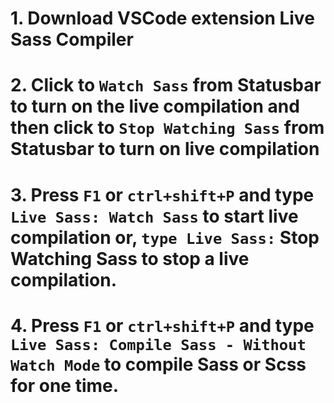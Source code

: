# 1. Download VSCode extension Live Sass Compiler
# 2. Click to `Watch Sass` from Statusbar to turn on the live compilation and then click to `Stop Watching Sass` from Statusbar to turn on live compilation
# 3. Press `F1` or `ctrl+shift+P` and type `Live Sass: Watch Sass` to start live compilation or, `type Live Sass:` Stop Watching Sass to stop a live compilation.
# 4. Press `F1` or `ctrl+shift+P` and type `Live Sass: Compile Sass - Without Watch Mode` to compile Sass or Scss for one time.
